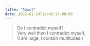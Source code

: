 ```yaml
---
title: "About"
date: 2022-01-19T12:42:17-08:00
---
```


>Do I contradict myself?  
>Very well then I contradict myself,  
>(I am large, I contain multitudes.)
